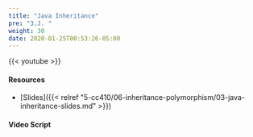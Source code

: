 ```yaml
---
title: "Java Inheritance"
pre: "3.J. "
weight: 30
date: 2020-01-25T00:53:26-05:00
---
```


{{< youtube >}}

<!-- TODO FIXME -->

#### Resources

* [Slides]({{< relref "5-cc410/06-inheritance-polymorphism/03-java-inheritance-slides.md" >}})

#### Video Script

